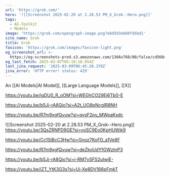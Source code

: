 ```yaml
---
url: 'https://grok.com/'
hero: '![[Screenshot 2025-02-20 at 2.28.53 PM_X_Grok--Hero.png]]'
tags:
  - AI-Toolkit
  - Models
image: 'https://grok.com/opengraph-image.png?e8d593eb60fd5bd1'
site_name: Grok
title: Grok
favicon: 'https://grok.com/images/favicon-light.png'
og_screenshot_url: >-
  https://og-screenshots-prod.s3.amazonaws.com/1366x768/80/false/cd560a68164e0221ed2774aa27b320b2ba17ba5bd612b628566169edba609027.jpeg
og_last_fetch: 2025-03-07T05:19:18.954Z
last_jina_request: '2025-03-09T06:45:20.378Z'
jina_error: 'HTTP error! status: 429'
---
```


An [[AI Models|AI Model]], [[Large Language Models]], [[X]]

https://youtu.be/igDU0_R_oOM?si=WEGhCO29Ej6Tb0-E

https://youtu.be/b5Jj-rA8Qio?si=A2t_UO8pNcgIR8NH

https://youtu.be/R7m9xgfQvuw?si=qvsF2pv_MWpaKxdc

<span query="get(hero)"></span>![[Screenshot 2025-02-20 at 2.28.53 PM_X_Grok--Hero.png]]<span type="end"></span>
https://youtu.be/3QsZRNPD9GE?si=voSC9Eo0KpHUWik9

https://youtu.be/Cc1SiBcC3Hw?si=Gnoz7KoFD_a1Ve8F

https://youtu.be/R7m9xgfQvuw?si=deZkoUdYfGWztnP3

https://youtu.be/b5Jj-rA8Qio?si=i-RM7vSFS2uIwjE-

https://youtu.be/iZT_YtK3G3s?si=Ui-Xe8DV166pFmkT
